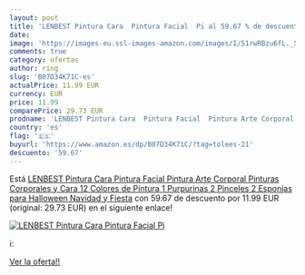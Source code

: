 ```yaml
---
layout: post
title: 'LENBEST Pintura Cara  Pintura Facial  Pi al 59.67 % de descuento'
date: 
image: 'https://images-eu.ssl-images-amazon.com/images/I/51rwRBzu6fL._SL200_.jpg'
comments: true
category: ofertas
author: ring
slug: 'B07D34K71C-es'
actualPrice: 11.99 EUR
currency: EUR
price: 11.99
comparePrice: 29.73 EUR
prodname: 'LENBEST Pintura Cara  Pintura Facial  Pintura Arte Corporal  Pinturas Corporales y Cara 12 Colores de Pintura  1 Purpurinas  2 Pinceles  2 Esponjas para Halloween Navidad y Fiesta'
country: 'es'
flag: '🇪🇸'
buyurl: 'https://www.amazon.es/dp/B07D34K71C/?tag=tolees-21'
descuento: '59.67'
---
```


Está [LENBEST Pintura Cara  Pintura Facial  Pintura Arte Corporal  Pinturas Corporales y Cara 12 Colores de Pintura  1 Purpurinas  2 Pinceles  2 Esponjas para Halloween Navidad y Fiesta](https://www.amazon.es/dp/B07D34K71C/?tag=tolees-21) con 59.67 de descuento por 11.99 EUR (original: 29.73 EUR) en el siguiente enlace!

[![LENBEST Pintura Cara  Pintura Facial  Pi](https://images-eu.ssl-images-amazon.com/images/I/51rwRBzu6fL._SL200_.jpg)](https://www.amazon.es/dp/B07D34K71C/?tag=tolees-21)

ℹ️:


[Ver la oferta!!](https://www.amazon.es/dp/B07D34K71C/?tag=tolees-21)
